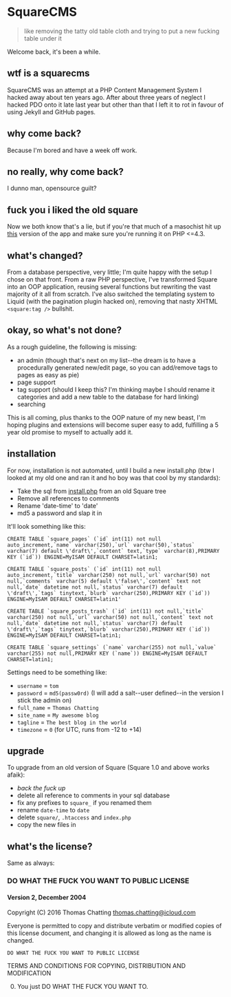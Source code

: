 # SquareCMS
> like removing the tatty old table cloth and trying to put a new fucking table under it

Welcome back, it's been a while.

## wtf is a squarecms
SquareCMS was an attempt at a PHP Content Management System I hacked away about ten years ago. After about three years of neglect I hacked PDO onto it late last year but other than that I left it to rot in favour of using Jekyll and GitHub pages.

## why come back?
Because I'm bored and have a week off work.

## no really, why come back?
I dunno man, opensource guilt?

## fuck you i liked the old square
Now we both know that's a lie, but if you're that much of a masochist hit up [this](https://github.com/tomchatting/SquareCMS/tree/598e8992f2e474296b3451a72f179315325e9b5e) version of the app and make sure you're running it on PHP <=4.3.

## what's changed?
From a database perspective, very little; I'm quite happy with the setup I chose on that front. From a raw PHP perspective, I've transformed Square into an OOP application, reusing several functions but rewriting the vast majority of it all from scratch. I've also switched the templating system to Liquid (with the pagination plugin hacked on), removing that nasty XHTML `<square:tag />` bullshit.

## okay, so what's not done?
As a rough guideline, the following is missing:

* an admin (though that's next on my list--the dream is to have a procedurally generated new/edit page, so you can add/remove tags to pages as easy as pie)
* page support
* tag support (should I keep this? I'm thinking maybe I should rename it categories and add a new table to the database for hard linking)
* searching

This is all coming, plus thanks to the OOP nature of my new beast, I'm hoping plugins and extensions will become super easy to add, fulfilling a 5 year old promise to myself to actually add it.

## installation
For now, installation is not automated, until I build a new install.php (btw I looked at my old one and ran it and ho boy was that cool by my standards):

* Take the sql from [install.php](https://github.com/tomchatting/SquareCMS/blob/598e8992f2e474296b3451a72f179315325e9b5e/square/install/install.php) from an old Square tree
* Remove all references to comments
* Rename 'date-time' to 'date'
* md5 a password and slap it in

It'll look something like this:

``CREATE TABLE `square_pages` (`id` int(11) not null auto_increment,`name` varchar(250),`url` varchar(50),`status` varchar(7) default \'draft\',`content` text,`type` varchar(8),PRIMARY KEY (`id`)) ENGINE=MyISAM DEFAULT CHARSET=latin1;``

``CREATE TABLE `square_posts` (`id` int(11) not null auto_increment,`title` varchar(250) not null,`url` varchar(50) not null,`comments` varchar(5) default \'false\',`content` text not null,`date` datetime not null,`status` varchar(7) default \'draft\',`tags` tinytext,`blurb` varchar(250),PRIMARY KEY (`id`)) ENGINE=MyISAM DEFAULT CHARSET=latin1'``

``CREATE TABLE `square_posts_trash` (`id` int(11) not null,`title` varchar(250) not null,`url` varchar(50) not null,`content` text not null,`date` datetime not null,`status` varchar(7) default \'draft\',`tags` tinytext,`blurb` varchar(250),PRIMARY KEY (`id`)) ENGINE=MyISAM DEFAULT CHARSET=latin1;``

``CREATE TABLE `square_settings` (`name` varchar(255) not null,`value` varchar(255) not null,PRIMARY KEY (`name`)) ENGINE=MyISAM DEFAULT CHARSET=latin1;``

Settings need to be something like:

* `username` = `tom`
* `password` = `md5(passw0rd)` (I will add a salt--user defined--in the version I stick the admin on)
* `full_name` = `Thomas Chatting`
* `site_name` = `My awesome blog`
* `tagline` = `The best blog in the world`
* `timezone` = `0` (for UTC, runs from -12 to +14)

## upgrade
To upgrade from an old version of Square (Square 1.0 and above works afaik):

* *back the fuck up*
* delete all reference to comments in your sql database
* fix any prefixes to `square_` if you renamed them
* rename `date-time` to `date`
* delete `square/`, `.htaccess` and `index.php`
* copy the new files in

## what's the license?
Same as always:

### DO WHAT THE FUCK YOU WANT TO PUBLIC LICENSE
#### Version 2, December 2004

 Copyright (C) 2016 Thomas Chatting <thomas.chatting@icloud.com>

 Everyone is permitted to copy and distribute verbatim or modified
 copies of this license document, and changing it is allowed as long
 as the name is changed.

	DO WHAT THE FUCK YOU WANT TO PUBLIC LICENSE
   TERMS AND CONDITIONS FOR COPYING, DISTRIBUTION AND MODIFICATION

  0. You just DO WHAT THE FUCK YOU WANT TO. 
